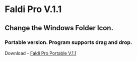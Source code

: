 ﻿# Faldi Pro V.1.1
## Change the Windows Folder Icon.
### Portable version. Program supports drag and drop.

Download - [Faldi Pro Portable V.1.1](https://github.com/pedro404/Faldi-Pro/releases/download/V.1.1/Faldi.Pro.V.1.1.exe)
